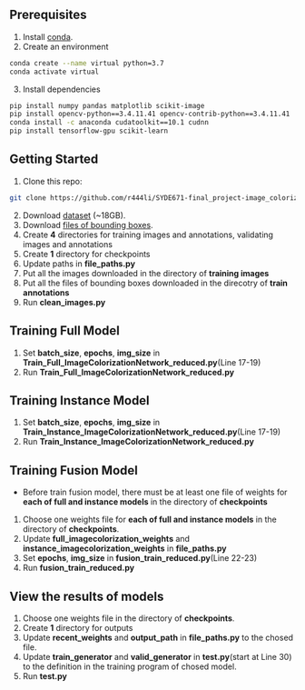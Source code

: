 ## Prerequisites
1. Install [conda](https://www.anaconda.com/).
2. Create an environment
```sh
conda create --name virtual python=3.7
conda activate virtual
```
3. Install dependencies
```sh
pip install numpy pandas matplotlib scikit-image
pip install opencv-python==3.4.11.41 opencv-contrib-python==3.4.11.41
conda install -c anaconda cudatoolkit==10.1 cudnn
pip install tensorflow-gpu scikit-learn
```

## Getting Started
1. Clone this repo:
```sh
git clone https://github.com/r444li/SYDE671-final_project-image_colorization.git
```
2. Download [dataset](http://images.cocodataset.org/zips/train2017.zip) (~18GB).
3. Download [files of bounding boxes](https://drive.google.com/file/d/19LbOdkt9dy7RyFp4kNpyu0-mLzFhECYU/view?usp=sharing).
4. Create **4** directories for training images and annotations, validating images and annotations
5. Create **1** directory for checkpoints
6. Update paths in **file_paths.py**
7. Put all the images downloaded in the directory of **training images**
8. Put all the files of bounding boxes downloaded in the direcotry of **train annotations**
7. Run **clean_images.py**


## Training Full Model
1. Set **batch_size**, **epochs**, **img_size** in **Train_Full_ImageColorizationNetwork_reduced.py**(Line 17-19)
2. Run **Train_Full_ImageColorizationNetwork_reduced.py**

## Training Instance Model
1. Set **batch_size**, **epochs**, **img_size** in **Train_Instance_ImageColorizationNetwork_reduced.py**(Line 17-19)
2. Run **Train_Instance_ImageColorizationNetwork_reduced.py**

## Training Fusion Model
* Before train fusion model, there must be at least one file of weights for **each of full and instance models** in the directory of **checkpoints**
1. Choose one weights file for **each of full and instance models** in the directory of **checkpoints**.
2. Update **full_imagecolorization_weights** and **instance_imagecolorization_weights** in **file_paths.py**
3. Set **epochs**, **img_size** in **fusion_train_reduced.py**(Line 22-23)
4. Run **fusion_train_reduced.py**

## View the results of models
1. Choose one weights file in the directory of **checkpoints**.
2. Create **1** directory for outputs
3. Update **recent_weights** and **output_path** in **file_paths.py** to the chosed file.
4. Update **train_generator** and **valid_generator** in **test.py**(start at Line 30) to the definition in the training program of chosed model.
5. Run **test.py**

